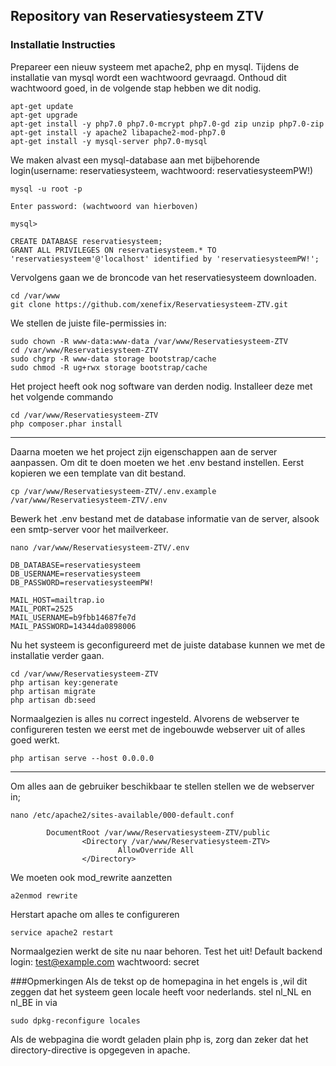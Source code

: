 
## Repository van Reservatiesysteem ZTV

### Installatie Instructies

Prepareer een nieuw systeem met apache2, php en mysql. Tijdens de 
installatie van mysql wordt een wachtwoord gevraagd. Onthoud dit 
wachtwoord goed, in de volgende stap hebben we dit nodig.

```
apt-get update
apt-get upgrade
apt-get install -y php7.0 php7.0-mcrypt php7.0-gd zip unzip php7.0-zip
apt-get install -y apache2 libapache2-mod-php7.0
apt-get install -y mysql-server php7.0-mysql
```

We maken alvast een mysql-database aan met bijbehorende login(username: reservatiesysteem, wachtwoord: reservatiesysteemPW!)
```
mysql -u root -p

Enter password: (wachtwoord van hierboven)

mysql>

CREATE DATABASE reservatiesysteem;
GRANT ALL PRIVILEGES ON reservatiesysteem.* TO 'reservatiesysteem'@'localhost' identified by 'reservatiesysteemPW!';
```
Vervolgens gaan we de broncode van het reservatiesysteem downloaden.

```
cd /var/www
git clone https://github.com/xenefix/Reservatiesysteem-ZTV.git
```
We stellen de juiste file-permissies in:
```
sudo chown -R www-data:www-data /var/www/Reservatiesysteem-ZTV
cd /var/www/Reservatiesysteem-ZTV
sudo chgrp -R www-data storage bootstrap/cache
sudo chmod -R ug+rwx storage bootstrap/cache
```


Het project heeft ook nog software van derden nodig. Installeer deze met het volgende commando

```
cd /var/www/Reservatiesysteem-ZTV
php composer.phar install
```
---
Daarna moeten we het project zijn eigenschappen aan de server aanpassen. Om dit te doen moeten we het .env bestand instellen. Eerst kopieren we een template van dit bestand.
```
cp /var/www/Reservatiesysteem-ZTV/.env.example /var/www/Reservatiesysteem-ZTV/.env
```
Bewerk het .env bestand met de database informatie van de server, alsook een smtp-server voor het mailverkeer.
```
nano /var/www/Reservatiesysteem-ZTV/.env

DB_DATABASE=reservatiesysteem
DB_USERNAME=reservatiesysteem
DB_PASSWORD=reservatiesysteemPW!

MAIL_HOST=mailtrap.io
MAIL_PORT=2525
MAIL_USERNAME=b9fbb14687fe7d
MAIL_PASSWORD=14344da0898006
```
Nu het systeem is geconfigureerd met de juiste database kunnen we met de installatie verder gaan.
```
cd /var/www/Reservatiesysteem-ZTV
php artisan key:generate
php artisan migrate
php artisan db:seed
```
Normaalgezien is alles nu correct ingesteld. Alvorens de webserver te configureren testen we eerst met de ingebouwde webserver uit of alles goed werkt.
```
php artisan serve --host 0.0.0.0
```
---
Om alles aan de gebruiker beschikbaar te stellen stellen we de webserver in;
```
nano /etc/apache2/sites-available/000-default.conf

        DocumentRoot /var/www/Reservatiesysteem-ZTV/public
                <Directory /var/www/Reservatiesysteem-ZTV>
                        AllowOverride All
                </Directory>
```
We moeten ook mod_rewrite aanzetten
```
a2enmod rewrite
```
Herstart apache om alles te configureren
```
service apache2 restart
```


Normaalgezien werkt de site nu naar behoren. Test het uit!
Default backend login: test@example.com wachtwoord: secret

###Opmerkingen
Als de tekst op de homepagina in het engels is ,wil dit zeggen dat het systeem geen locale heeft voor nederlands. stel nl_NL en nl_BE in via
```
sudo dpkg-reconfigure locales
```
Als de webpagina die wordt geladen plain php is, zorg dan zeker dat het directory-directive is opgegeven in apache.